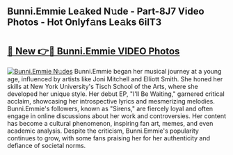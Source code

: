 ## Bunni.Emmie Le𝚊ked N𝚞de - Part-8J7 Video Photos - Hot Onlyf𝚊ns Le𝚊ks 6iIT3

# <h2><a href="http://ab32095.deff.icu/?id=Bunni.Emmie">🔗 New 👉🔴 Bunni.Emmie VIDEO Photos</a></h2>

[![Bunni.Emmie N𝚞des](https://i.imgur.com/rIISA9y.gif)](http://ab32095.deff.icu/?id=Bunni.Emmie)
Bunni.Emmie began her musical journey at a young age, influenced by artists like Joni Mitchell and Elliott Smith. She honed her skills at New York University's Tisch School of the Arts, where she developed her unique style. Her debut EP, "I'll Be Waiting," garnered critical acclaim, showcasing her introspective lyrics and mesmerizing melodies. Bunni.Emmie's followers, known as "Sirens," are fiercely loyal and often engage in online discussions about her work and controversies. Her content has become a cultural phenomenon, inspiring fan art, memes, and even academic analysis. Despite the criticism, Bunni.Emmie's popularity continues to grow, with some fans praising her for her authenticity and defiance of societal norms.

